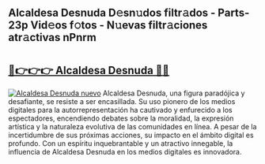 ## Alcaldesa Desnuda D𝚎sn𝚞dos filtr𝚊dos - Parts-23p Vid𝚎os f𝚘tos - N𝚞evas filtr𝚊ciones atr𝚊ctivas nPnrm

# <h2><a href="http://mb8tyb.tromn.icu/?c=Alcaldesa+Desnuda">🔗👉👉👉 Alcaldesa Desnuda 🔗🔗</a></h2>

[![Alcaldesa Desnuda nuevo](https://i.imgur.com/pEAQMta.gif)](http://mb8tyb.tromn.icu/?c=Alcaldesa+Desnuda)
Alcaldesa Desnuda, una figura paradójica y desafiante, se resiste a ser encasillada. Su uso pionero de los medios digitales para la autorrepresentación ha cautivado y enfurecido a los espectadores, encendiendo debates sobre la moralidad, la expresión artística y la naturaleza evolutiva de las comunidades en línea. A pesar de la incertidumbre de sus próximas acciones, su impacto en el ámbito digital es profundo. Con un espíritu inquebrantable y un atractivo innegable, la influencia de Alcaldesa Desnuda en los medios digitales es innovadora.
